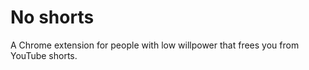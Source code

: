# No shorts  

A Chrome extension for people with low willpower that frees you from YouTube shorts.


